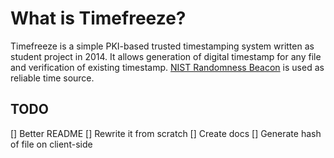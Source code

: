 # What is Timefreeze?

Timefreeze is a simple PKI-based trusted timestamping system written as student project in 2014. It allows generation of digital timestamp for any file and verification of existing timestamp. [NIST Randomness Beacon](http://www.nist.gov/itl/csd/ct/nist_beacon.cfm) is used as reliable time source.

## TODO

[] Better README
[] Rewrite it from scratch
[] Create docs
[] Generate hash of file on client-side